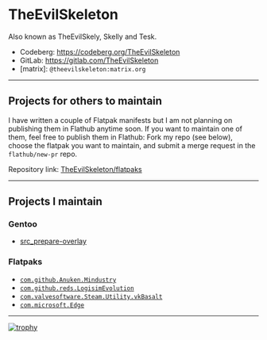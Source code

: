 # TheEvilSkeleton

Also known as TheEvilSkely, Skelly and Tesk.

- Codeberg: https://codeberg.org/TheEvilSkeleton
- GitLab: https://gitlab.com/TheEvilSkeleton
- \[matrix\]: `@theevilskeleton:matrix.org`

---

## Projects for others to maintain

I have written a couple of Flatpak manifests but I am not planning on publishing them in Flathub anytime soon. If you want to maintain one of them, feel free to publish them in Flathub: Fork my repo (see below), choose the flatpak you want to maintain, and submit a merge request in the `flathub/new-pr` repo.

Repository link: [TheEvilSkeleton/flatpaks](https://github.com/TheEvilSkeleton/flatpaks)

---

## Projects I maintain

### Gentoo
- [src_prepare-overlay](https://gitlab.com/src_prepare/src_prepare-overlay)

### Flatpaks
- [`com.github.Anuken.Mindustry`](https://github.com/flathub/com.github.Anuken.Mindustry)
- [`com.github.reds.LogisimEvolution`](https://github.com/flathub/com.github.reds.LogisimEvolution)
- [`com.valvesoftware.Steam.Utility.vkBasalt`](https://github.com/flathub/com.valvesoftware.Steam.Utility.vkBasalt)
- [`com.microsoft.Edge`](https://github.com/flathub/com.microsoft.Edge)

---

[![trophy](https://github-profile-trophy.vercel.app/?username=TheEvilSkeleton)](https://github.com/ryo-ma/github-profile-trophy)

